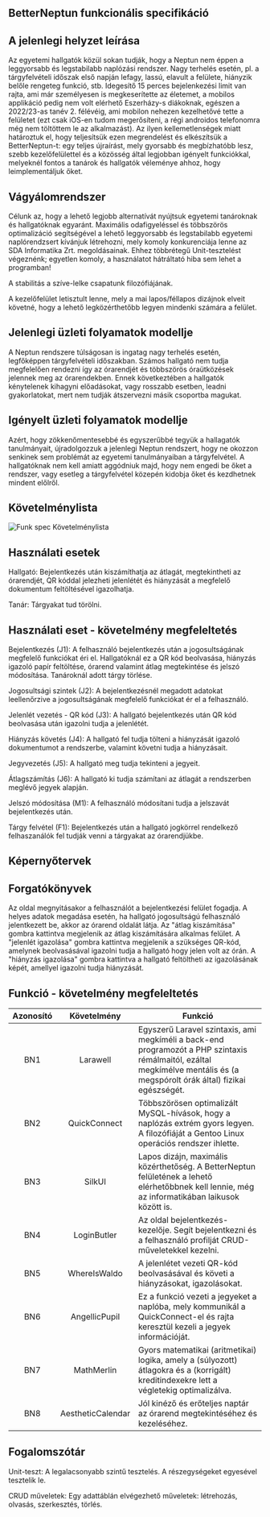## BetterNeptun funkcionális specifikáció

## A jelenlegi helyzet leírása

Az egyetemi hallgatók közül sokan tudják, hogy a Neptun nem éppen a leggyorsabb és legstabilabb naplózási rendszer.
Nagy terhelés esetén, pl. a tárgyfelvételi időszak első napján lefagy, lassú, elavult a felülete, hiányzik belőle rengeteg funkció, stb.
Idegesítő 15 perces bejelenkezési limit van rajta, ami már személyesen is megkeserítette az életemet, a mobilos applikáció pedig nem
volt elérhető Eszerházy-s diákoknak, egészen a 2022/23-as tanév 2. félévéig, ami mobilon nehezen kezelhetővé tette a felületet
(ezt csak iOS-en tudom megerősíteni, a régi androidos telefonomra még nem töltöttem le az alkalmazást).
Az ilyen kellemetlenségek miatt határoztuk el, hogy teljesítsük ezen megrendelést és elkészítsük a BetterNeptun-t: egy teljes újraírást,
mely gyorsabb és megbízhatóbb lesz, szebb kezelőfelülettel és a közösség által legjobban igényelt funkciókkal, melyeknél fontos a tanárok és
hallgatók véleménye ahhoz, hogy leimplementáljuk őket.

## Vágyálomrendszer

Célunk az, hogy a lehető legjobb alternatívát nyújtsuk egyetemi tanároknak és hallgatóknak egyaránt. Maximális odafigyeléssel és többszörös
optimalizáció segítségével a lehető leggyorsabb és legstabilabb egyetemi naplórendzsert kívánjuk létrehozni, mely komoly konkurenciája lenne
az SDA Informatika Zrt. megoldásainak. Ehhez többrétegű Unit-tesztelést végeznénk; egyetlen komoly, a használatot hátráltató hiba sem lehet
a programban!

A stabilitás a szíve-lelke csapatunk filozófiájának.

A kezelőfelület letisztult lenne, mely a mai lapos/féllapos dizájnok elveit követné, hogy a lehető legközérthetőbb legyen mindenki számára a felület.

## Jelenlegi üzleti folyamatok modellje

A Neptun rendszere túlságosan is ingatag nagy terhelés esetén, legfőképpen tárgyfelvételi időszakban. Számos hallgató nem tudja megfelelően rendezni így az órarendjét
és többszörös óraütközések jelennek meg az órarendekben. Ennek következtében a hallgatók kénytelenek kihagyni előadásokat, vagy rosszabb esetben, leadni gyakorlatokat,
mert nem tudják átszervezni másik csoportba magukat.

## Igényelt üzleti folyamatok modellje

Azért, hogy zökkenőmentesebbé és egyszerűbbé tegyük a hallagatók tanulmányait, újradolgozzuk a jelenlegi Neptun rendszert, hogy ne okozzon senkinek sem problémát az
egyetemi tanulmányaiban a tárgyfelvétel. A hallgatóknak nem kell amiatt aggódniuk majd, hogy nem engedi be őket a rendszer, vagy esetleg a tárgyfelvétel közepén kidobja őket és kezdhetnek mindent előlről.

## Követelménylista

![Funk  spec  Követelménylista](https://user-images.githubusercontent.com/78543866/224713674-b377c95e-afb1-44a5-9a1e-57e84daa199f.PNG)

## Használati esetek

Hallgató: Bejelentkezés után kiszámíthatja az átlagát, megtekintheti az órarendjét, QR kóddal jelezheti jelenlétét és hiányzását a megfelelő dokumentum feltöltésével
igazolhatja.

Tanár: Tárgyakat tud törölni.

## Használati eset - követelmény megfeleltetés

Bejelentkezés (J1): A felhasználó bejelentkezés után a jogosultságának megfelelő funkciókat éri el. Hallgatóknál ez a QR kód beolvasása, hiányzás igazoló papír
feltöltése, órarend valamint átlag megtekintése és jelszó módosítása. Tanároknál adott tárgy törlése.

Jogosultsági szintek (J2): A bejelentkezésnél megadott adatokat leellenőrzive a jogosultságának megfelelő funkciókat ér el a felhasználó.

Jelenlét vezetés - QR kód (J3): A hallgató bejelentkezés után QR kód beolvasása után igazolni tudja a jelenlétét.

Hiányzás követés (J4): A hallgató fel tudja tölteni a hiányzását igazoló dokumentumot a rendszerbe, valamint követni tudja a hiányzásait.

Jegyvezetés (J5): A hallgató meg tudja tekinteni a jegyeit.

Átlagszámítás (J6): A hallgató ki tudja számítani az átlagát a rendszerben meglévő jegyek alapján.

Jelszó módosítása (M1): A felhasználó módosítani tudja a jelszavát bejelentkezés után.

Tárgy felvétel (F1): Bejelentkezés után a hallgató jogkörrel rendelkező felhaszanálók fel tudják venni a tárgyakat az órarendjükbe.

## Képernyőtervek

## Forgatókönyvek

Az oldal megnyitásakor a felhasználót a bejelentkezési felület fogadja. A helyes adatok megadása esetén, ha hallgató jogosultságú felhasználó jelentkezett be, akkor az
órarend oldalát látja. Az "átlag kiszámítása" gombra kattintva megjelenik az átlag kiszámítására alkalmas felület. A "jelenlét igazolása" gombra kattintva megjelenik a
szükséges QR-kód, amelynek beolvasásával igazolni tudja a hallgató hogy jelen volt az órán. A "hiányzás igazolása" gombra kattintva a hallgató feltöltheti az
igazolásának képét, amellyel igazolni tudja hiányzását.

## Funkció - követelmény megfeleltetés

|	Azonosító	|	Követelmény    |                                                                                   Funkció                                                                                |
|:-------------:|:----------------:|--------------------------------------------------------------------------------------------------------------------------------------------------------------------------|
|      BN1      |     Larawell     |Egyszerű Laravel szintaxis, ami megkíméli a back-end programozót a PHP szintaxis rémálmaitól, ezáltal megkímélve mentális és (a megspórolt órák által) fizikai egészségét.|
|      BN2      |   QuickConnect   |Többszörösen optimalizált MySQL-hívások, hogy a naplózás extrém gyors legyen. A filozófiáját a Gentoo Linux operációs rendszer ihlette.                                   |
|      BN3      |      SilkUI      |Lapos dizájn, maximális közérthetőség. A BetterNeptun felületének a lehető elérhetőbbnek kell lennie, még az informatikában laikusok között is.                           |
|      BN4      |    LoginButler   |Az oldal bejelentkezés-kezelője. Segít bejelentkezni és a felhasználó profilját CRUD-műveletekkel kezelni.                                                                |
|      BN5      |   WhereIsWaldo   |A jelenlétet vezeti QR-kód beolvasásával és követi a hiányzásokat, igazolásokat.                                                                                          |
|      BN6      |   AngellicPupil  |Ez a funkció vezeti a jegyeket a naplóba, mely kommunikál a QuickConnect-el és rajta keresztül kezeli a jegyek információját.                                             |
|      BN7      |    MathMerlin    |Gyors matematikai (aritmetikai) logika, amely a (súlyozott) átlagokra és a (korrigált) kreditindexekre lett a végletekig optimalizálva.                                   |
|      BN8      | AestheticCalendar|Jól kinéző és erőteljes naptár az órarend megtekintéséhez és kezeléséhez.                                                                                                 |

## Fogalomszótár

Unit-teszt: A legalacsonyabb szintű tesztelés. A részegységeket egyesével tesztelik le.

CRUD műveletek: Egy adattáblán elvégezhető műveletek: létrehozás, olvasás, szerkesztés, törlés.
